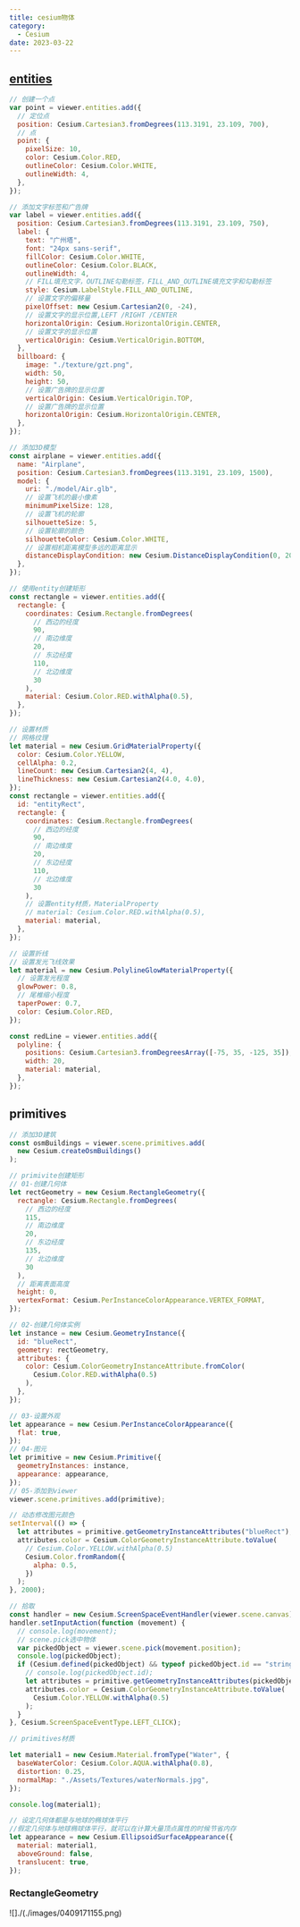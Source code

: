 ```yaml
---
title: cesium物体
category:
  - Cesium
date: 2023-03-22
---
```


## [entities](https://cesium.com/learn/cesiumjs-learn/cesiumjs-creating-entities/)

```js
// 创建一个点
var point = viewer.entities.add({
  // 定位点
  position: Cesium.Cartesian3.fromDegrees(113.3191, 23.109, 700),
  // 点
  point: {
    pixelSize: 10,
    color: Cesium.Color.RED,
    outlineColor: Cesium.Color.WHITE,
    outlineWidth: 4,
  },
});

// 添加文字标签和广告牌
var label = viewer.entities.add({
  position: Cesium.Cartesian3.fromDegrees(113.3191, 23.109, 750),
  label: {
    text: "广州塔",
    font: "24px sans-serif",
    fillColor: Cesium.Color.WHITE,
    outlineColor: Cesium.Color.BLACK,
    outlineWidth: 4,
    // FILL填充文字，OUTLINE勾勒标签，FILL_AND_OUTLINE填充文字和勾勒标签
    style: Cesium.LabelStyle.FILL_AND_OUTLINE,
    // 设置文字的偏移量
    pixelOffset: new Cesium.Cartesian2(0, -24),
    // 设置文字的显示位置,LEFT /RIGHT /CENTER
    horizontalOrigin: Cesium.HorizontalOrigin.CENTER,
    // 设置文字的显示位置
    verticalOrigin: Cesium.VerticalOrigin.BOTTOM,
  },
  billboard: {
    image: "./texture/gzt.png",
    width: 50,
    height: 50,
    // 设置广告牌的显示位置
    verticalOrigin: Cesium.VerticalOrigin.TOP,
    // 设置广告牌的显示位置
    horizontalOrigin: Cesium.HorizontalOrigin.CENTER,
  },
});

// 添加3D模型
const airplane = viewer.entities.add({
  name: "Airplane",
  position: Cesium.Cartesian3.fromDegrees(113.3191, 23.109, 1500),
  model: {
    uri: "./model/Air.glb",
    // 设置飞机的最小像素
    minimumPixelSize: 128,
    // 设置飞机的轮廓
    silhouetteSize: 5,
    // 设置轮廓的颜色
    silhouetteColor: Cesium.Color.WHITE,
    // 设置相机距离模型多远的距离显示
    distanceDisplayCondition: new Cesium.DistanceDisplayCondition(0, 200000),
  },
});

// 使用entity创建矩形
const rectangle = viewer.entities.add({
  rectangle: {
    coordinates: Cesium.Rectangle.fromDegrees(
      // 西边的经度
      90,
      // 南边维度
      20,
      // 东边经度
      110,
      // 北边维度
      30
    ),
    material: Cesium.Color.RED.withAlpha(0.5),
  },
});

// 设置材质
// 网格纹理
let material = new Cesium.GridMaterialProperty({
  color: Cesium.Color.YELLOW,
  cellAlpha: 0.2,
  lineCount: new Cesium.Cartesian2(4, 4),
  lineThickness: new Cesium.Cartesian2(4.0, 4.0),
});
const rectangle = viewer.entities.add({
  id: "entityRect",
  rectangle: {
    coordinates: Cesium.Rectangle.fromDegrees(
      // 西边的经度
      90,
      // 南边维度
      20,
      // 东边经度
      110,
      // 北边维度
      30
    ),
    // 设置entity材质，MaterialProperty
    // material: Cesium.Color.RED.withAlpha(0.5),
    material: material,
  },
});

// 设置折线
// 设置发光飞线效果
let material = new Cesium.PolylineGlowMaterialProperty({
  // 设置发光程度
  glowPower: 0.8,
  // 尾椎缩小程度
  taperPower: 0.7,
  color: Cesium.Color.RED,
});

const redLine = viewer.entities.add({
  polyline: {
    positions: Cesium.Cartesian3.fromDegreesArray([-75, 35, -125, 35]),
    width: 20,
    material: material,
  },
});
```

<div id="cesiumEntities"></div>

## primitives

```js
// 添加3D建筑
const osmBuildings = viewer.scene.primitives.add(
  new Cesium.createOsmBuildings()
);

// primivite创建矩形
// 01-创建几何体
let rectGeometry = new Cesium.RectangleGeometry({
  rectangle: Cesium.Rectangle.fromDegrees(
    // 西边的经度
    115,
    // 南边维度
    20,
    // 东边经度
    135,
    // 北边维度
    30
  ),
  // 距离表面高度
  height: 0,
  vertexFormat: Cesium.PerInstanceColorAppearance.VERTEX_FORMAT,
});

// 02-创建几何体实例
let instance = new Cesium.GeometryInstance({
  id: "blueRect",
  geometry: rectGeometry,
  attributes: {
    color: Cesium.ColorGeometryInstanceAttribute.fromColor(
      Cesium.Color.RED.withAlpha(0.5)
    ),
  },
});

// 03-设置外观
let appearance = new Cesium.PerInstanceColorAppearance({
  flat: true,
});
// 04-图元
let primitive = new Cesium.Primitive({
  geometryInstances: instance,
  appearance: appearance,
});
// 05-添加到viewer
viewer.scene.primitives.add(primitive);

// 动态修改图元颜色
setInterval(() => {
  let attributes = primitive.getGeometryInstanceAttributes("blueRect");
  attributes.color = Cesium.ColorGeometryInstanceAttribute.toValue(
    // Cesium.Color.YELLOW.withAlpha(0.5)
    Cesium.Color.fromRandom({
      alpha: 0.5,
    })
  );
}, 2000);

// 拾取
const handler = new Cesium.ScreenSpaceEventHandler(viewer.scene.canvas);
handler.setInputAction(function (movement) {
  // console.log(movement);
  // scene.pick选中物体
  var pickedObject = viewer.scene.pick(movement.position);
  console.log(pickedObject);
  if (Cesium.defined(pickedObject) && typeof pickedObject.id == "string") {
    // console.log(pickedObject.id);
    let attributes = primitive.getGeometryInstanceAttributes(pickedObject.id);
    attributes.color = Cesium.ColorGeometryInstanceAttribute.toValue(
      Cesium.Color.YELLOW.withAlpha(0.5)
    );
  }
}, Cesium.ScreenSpaceEventType.LEFT_CLICK);

// primitives材质

let material1 = new Cesium.Material.fromType("Water", {
  baseWaterColor: Cesium.Color.AQUA.withAlpha(0.8),
  distortion: 0.25,
  normalMap: "./Assets/Textures/waterNormals.jpg",
});

console.log(material1);

// 设定几何体都是与地球的椭球体平行
//假定几何体与地球椭球体平行，就可以在计算大量顶点属性的时候节省内存
let appearance = new Cesium.EllipsoidSurfaceAppearance({
  material: material1,
  aboveGround: false,
  translucent: true,
});
```

<div id="cesiumPrimitives"></div>

### RectangleGeometry

![]./(./images/0409171155.png)

<script setup>
import {ref,onMounted} from 'vue'
import * as Cesium from "cesium";
const token = 'eyJhbGciOiJIUzI1NiIsInR5cCI6IkpXVCJ9.eyJqdGkiOiI3ZjRjYTEwNi0zZTljLTRmMjUtYTdlYi0yYjcxNTRmNzEyNDUiLCJpZCI6MTE5MDM1LCJpYXQiOjE2NzkxNDU5NjR9.0I7z7InLhK57lctyV2bUG0vKLryYKhxYEYF0RpEN4Xw'

Cesium.Ion.defaultAccessToken = token
// 设置 cesium 静态资源路径
// // 将 cesium 目录下的 Build/Cesium4 个目录拷贝到该路径
if(!__VUEPRESS_SSR__) {
window.CESIUM_BASE_URL = "/Cesium/";

}

// 设置 cesium 默认视角
// 设置为 China
Cesium.Camera.DEFAULT_VIEW_RECTANGLE = Cesium.Rectangle.fromDegrees(
// 西边的经度
89.5,
// 南边维度
20.4,
// 东边经度
110.4,
// 北边维度
61.2
);
onMounted(()=>{
    const viewerEntities = new Cesium.Viewer("cesiumEntities",{
    // 是否显示信息窗口
    infoBox: false,
    })
      // 生成广州塔的位置,113.3191, 23.109
  const position2 = Cesium.Cartesian3.fromDegrees(113.3191, 23.109, 2000);

  // flyto,让相机飞往某个地方
  viewerEntities.camera.flyTo({
    destination: position2,
    orientation: {
      heading: Cesium.Math.toRadians(0),
      pitch: Cesium.Math.toRadians(-90),
      roll: 0,
    },
  });
     // 隐藏logo
     viewerEntities.cesiumWidget.creditContainer.style.display = "none";
     // 创建一个点
     const point = viewerEntities.entities.add({
       // 定位点
       position: Cesium.Cartesian3.fromDegrees(113.3191, 23.109, 700),
       // 点
       point: {
         pixelSize: 10,
         color: Cesium.Color.RED,
         outlineColor: Cesium.Color.WHITE,
         outlineWidth: 4,
       },
     });
      // 添加文字标签和广告牌
  const label = viewerEntities.entities.add({
    position: Cesium.Cartesian3.fromDegrees(113.3191, 23.109, 750),
    label: {
      text: "广州塔",
      font: "24px sans-serif",
      fillColor: Cesium.Color.WHITE,
      outlineColor: Cesium.Color.BLACK,
      outlineWidth: 4,
      // FILL填充文字，OUTLINE勾勒标签，FILL_AND_OUTLINE填充文字和勾勒标签
      style: Cesium.LabelStyle.FILL_AND_OUTLINE,
      // 设置文字的偏移量
      pixelOffset: new Cesium.Cartesian2(0, -24),
      // 设置文字的显示位置,LEFT /RIGHT /CENTER
      horizontalOrigin: Cesium.HorizontalOrigin.CENTER,
      // 设置文字的显示位置
      verticalOrigin: Cesium.VerticalOrigin.BOTTOM,
    },
    billboard: {
      image: "/Cesium/texture/gzt.png",
      width: 50,
      height: 50,
      // 设置广告牌的显示位置
      verticalOrigin: Cesium.VerticalOrigin.TOP,
      // 设置广告牌的显示位置
      horizontalOrigin: Cesium.HorizontalOrigin.CENTER,
    },
  });


  // 添加3D模型
  const airplane = viewerEntities.entities.add({
    name: "Airplane",
    position: Cesium.Cartesian3.fromDegrees(113.3191, 23.109, 1500),
    model: {
      uri: "/Cesium/model/Air.glb",
      // 设置飞机的最小像素
      minimumPixelSize: 128,
      // 设置飞机的轮廓
      silhouetteSize: 5,
      // 设置轮廓的颜色
      silhouetteColor: Cesium.Color.WHITE,
      // 设置相机距离模型多远的距离显示
      distanceDisplayCondition: new Cesium.DistanceDisplayCondition(0, 200000),
    },
  });
    // 网格纹理
  let material = new Cesium.GridMaterialProperty({
    color: Cesium.Color.YELLOW,
    cellAlpha: 0.2,
    lineCount: new Cesium.Cartesian2(4, 4),
    lineThickness: new Cesium.Cartesian2(4.0, 4.0),
  });

  let material2 = new Cesium.PolylineGlowMaterialProperty({
    // 设置发光程度
    glowPower: 0.8,
    // 尾椎缩小程度
    taperPower: 0.7,
    color: Cesium.Color.RED,
  });
    // 使用entity创建矩形
  const rectangle = viewerEntities.entities.add({
    rectangle: {
      coordinates: Cesium.Rectangle.fromDegrees(
        // 西边的经度
        90,
        // 南边维度
        20,
        // 东边经度
        110,
        // 北边维度
        30
      ),
      // material: Cesium.Color.RED.withAlpha(0.5),
       material: material,
    },
  });
   viewerEntities.entities.add({
    polyline: {
      positions: Cesium.Cartesian3.fromDegreesArray([-75, 35, -125, 35]),
      width: 20,
      material: material2,
    },
  });









  // Primitives
    const viewerPrimitives = new Cesium.Viewer("cesiumPrimitives", {
    // 是否显示信息窗口
    infoBox: false,
  });
  
  // flyto,让相机飞往某个地方
  viewerPrimitives.camera.flyTo({
    destination: position2,
    orientation: {
      heading: Cesium.Math.toRadians(0),
      pitch: Cesium.Math.toRadians(-90),
      roll: 0,
    },
  });
  // 添加3D建筑
  const osmBuildings = viewerPrimitives.scene.primitives.add(
    new Cesium.createOsmBuildings()
  );
   // primivite创建矩形
  // 01-创建几何体
  let rectGeometry = new Cesium.RectangleGeometry({
    rectangle: Cesium.Rectangle.fromDegrees(
      // 西边的经度
      115,
      // 南边维度
      20,
      // 东边经度
      135,
      // 北边维度
      30
    ),
    // 距离表面高度
    height: 0,
    vertexFormat: Cesium.PerInstanceColorAppearance.VERTEX_FORMAT,
  });

  let rectGeometry2 = new Cesium.RectangleGeometry({
 
    rectangle: Cesium.Rectangle.fromDegrees(
      // 西边的经度
      140,
      // 南边维度
      20,
      // 东边经度
      160,
      // 北边维度
      30
    ),
    // 距离表面高度
    height: 0,
    vertexFormat: Cesium.PerInstanceColorAppearance.VERTEX_FORMAT,
  });

  // 02-创建几何体实例
  let instance = new Cesium.GeometryInstance({
        id: "redRect",
    geometry: rectGeometry,
    attributes: {
      color: Cesium.ColorGeometryInstanceAttribute.fromColor(
        Cesium.Color.RED.withAlpha(0.5)
      ),
    },
  });
    let instance2 = new Cesium.GeometryInstance({
        id: "blueRect",
    geometry: rectGeometry2,
    attributes: {
      color: Cesium.ColorGeometryInstanceAttribute.fromColor(
        Cesium.Color.BLUE.withAlpha(0.5)
      ),
    },
  });

    // 03-设置外观
  // let appearance = new Cesium.PerInstanceColorAppearance({
  //   flat: true,
  // });
  // appearance 材质
    let material1 = new Cesium.Material.fromType("Water", {
    baseWaterColor: Cesium.Color.AQUA.withAlpha(0.8),
    distortion: 0.25,
    normalMap: "/Cesium/Assets/Textures/waterNormals.jpg",
  });
    let appearance = new Cesium.EllipsoidSurfaceAppearance({
    material: material1,
    aboveGround: false,
    translucent: true,
  });
  // 04-图元
  let primitive = new Cesium.Primitive({
    // 单个图元 
    // geometryInstances: instance,
    // 多个图元
     geometryInstances: [instance, instance2],
    appearance: appearance,
    show:true,
  });
  // 05-添加到viewer
  viewerPrimitives.scene.primitives.add(primitive);
    // 动态修改图元颜色
  // 动态修改图元颜色
  setInterval(() => {
    let attributes = primitive.getGeometryInstanceAttributes("blueRect");
    attributes.color = Cesium.ColorGeometryInstanceAttribute.toValue(
      // Cesium.Color.YELLOW.withAlpha(0.5)
      Cesium?.Color.fromRandom({
        alpha: 0.5,
      })
    );
  }, 2000);
  
    // 拾取
  var handler = new Cesium.ScreenSpaceEventHandler(viewerPrimitives.scene.canvas);
  handler.setInputAction(function (movement) {
    // console.log(movement);
    // scene.pick选中物体
    var pickedObject = viewerPrimitives.scene.pick(movement.position);
    if (Cesium.defined(pickedObject) && typeof pickedObject.id == "string") {
      // console.log(pickedObject.id);
      let attributes = primitive.getGeometryInstanceAttributes(pickedObject.id);
      attributes.color = Cesium.ColorGeometryInstanceAttribute.toValue(
        Cesium.Color.YELLOW.withAlpha(0.5)
      );
    }
  }, Cesium.ScreenSpaceEventType.LEFT_CLICK);
})

</script>
<style>
@import "/Cesium/Widgets/widgets.css";    
</style>

